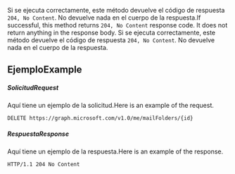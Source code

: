 <span data-ttu-id="30cc6-p102">Si se ejecuta correctamente, este método devuelve el código de respuesta `204, No Content`. No devuelve nada en el cuerpo de la respuesta.</span><span class="sxs-lookup"><span data-stu-id="30cc6-p102">If successful, this method returns `204, No Content` response code. It does not return anything in the response body.</span></span>
Si se ejecuta correctamente, este método devuelve el código de respuesta `204, No Content`. No devuelve nada en el cuerpo de la respuesta.

## <span data-ttu-id="30cc6-119">Ejemplo</span><span class="sxs-lookup"><span data-stu-id="30cc6-119">Example</span></span>
<a id="example" class="xliff"></a>
##### <span data-ttu-id="30cc6-120">Solicitud</span><span class="sxs-lookup"><span data-stu-id="30cc6-120">Request</span></span>
<a id="request" class="xliff"></a>
<span data-ttu-id="30cc6-121">Aquí tiene un ejemplo de la solicitud.</span><span class="sxs-lookup"><span data-stu-id="30cc6-121">Here is an example of the request.</span></span>
<!-- {
  "blockType": "request",
  "name": "delete_mailfolder"
}-->
```http
DELETE https://graph.microsoft.com/v1.0/me/mailFolders/{id}
```
##### <span data-ttu-id="30cc6-122">Respuesta</span><span class="sxs-lookup"><span data-stu-id="30cc6-122">Response</span></span>
<a id="response" class="xliff"></a>
<span data-ttu-id="30cc6-123">Aquí tiene un ejemplo de la respuesta.</span><span class="sxs-lookup"><span data-stu-id="30cc6-123">Here is an example of the response.</span></span> 
<!-- {
  "blockType": "response",
  "truncated": true
} -->
```http
HTTP/1.1 204 No Content
```

<!-- uuid: 8fcb5dbc-d5aa-4681-8e31-b001d5168d79
2015-10-25 14:57:30 UTC -->
<!-- {
  "type": "#page.annotation",
  "description": "Delete mailFolder",
  "keywords": "",
  "section": "documentation",
  "tocPath": ""
}-->